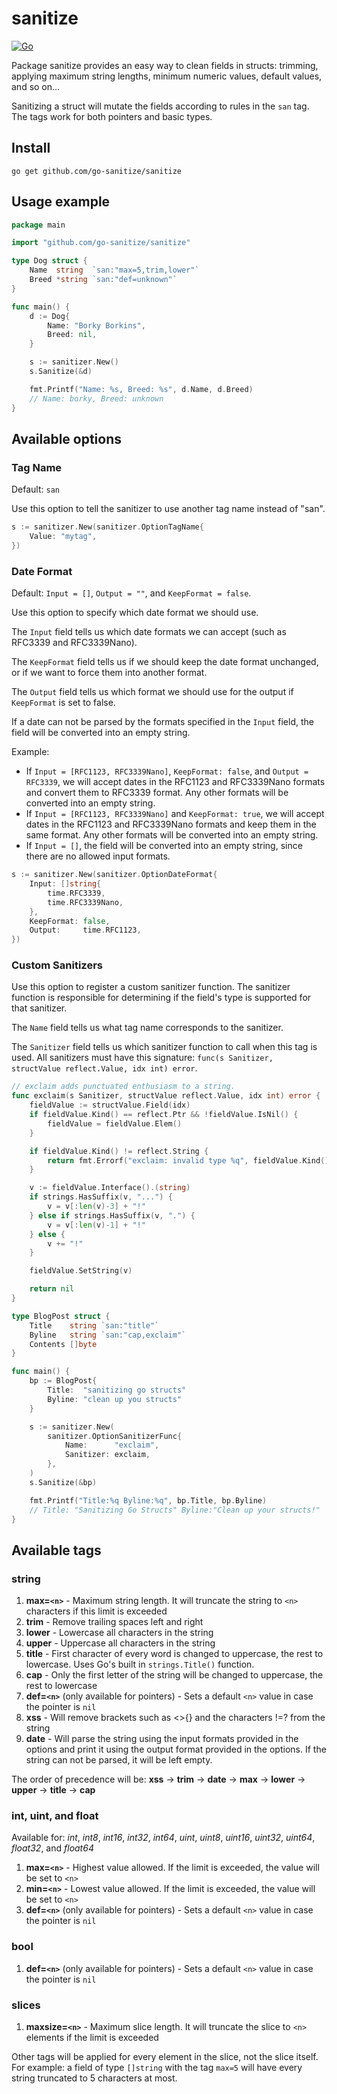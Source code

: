 # sanitize

[![Go](https://github.com/go-sanitize/sanitize/actions/workflows/go.yml/badge.svg)](https://github.com/go-sanitize/sanitize/actions/workflows/go.yml)

Package sanitize provides an easy way to clean fields in structs: trimming, applying maximum string lengths, minimum numeric values, default values, and so on...

Sanitizing a struct will mutate the fields according to rules in the `san` tag. The tags work for both pointers and basic types.


## Install

`go get github.com/go-sanitize/sanitize`


## Usage example

```go
package main

import "github.com/go-sanitize/sanitize"

type Dog struct {
    Name  string  `san:"max=5,trim,lower"`
    Breed *string `san:"def=unknown"`
}

func main() {
    d := Dog{
        Name: "Borky Borkins",
        Breed: nil,
    }

    s := sanitizer.New()
    s.Sanitize(&d)

    fmt.Printf("Name: %s, Breed: %s", d.Name, d.Breed)
    // Name: borky, Breed: unknown
}
```

## Available options

### Tag Name

Default: `san`

Use this option to tell the sanitizer to use another tag name instead of "san".

```go
s := sanitizer.New(sanitizer.OptionTagName{
    Value: "mytag",
})
```

### Date Format

Default: `Input = []`, `Output = ""`, and `KeepFormat = false`.

Use this option to specify which date format we should use.

The `Input` field tells us which date formats we can accept (such as RFC3339 and RFC3339Nano).

The `KeepFormat` field tells us if we should keep the date format unchanged, or if we want to force them into another format.

The `Output` field tells us which format we should use for the output if `KeepFormat` is set to false.

If a date can not be parsed by the formats specified in the `Input` field, the field will be converted into an empty string.

Example:
- If `Input = [RFC1123, RFC3339Nano]`, `KeepFormat: false`, and `Output = RFC3339`, we will accept dates in the RFC1123 and RFC3339Nano formats and convert them to RFC3339 format. Any other formats will be converted into an empty string.
- If `Input = [RFC1123, RFC3339Nano]` and `KeepFormat: true`, we will accept dates in the RFC1123 and RFC3339Nano formats and keep them in the same format. Any other formats will be converted into an empty string.
- If `Input = []`, the field will be converted into an empty string, since there are no allowed input formats.

```go
s := sanitizer.New(sanitizer.OptionDateFormat{
    Input: []string{
        time.RFC3339,
        time.RFC3339Nano,
    },
    KeepFormat: false,
    Output:     time.RFC1123,
})
```

### Custom Sanitizers

Use this option to register a custom sanitizer function. The sanitizer function is responsible for determining if the field's type is supported for that sanitizer.

The `Name` field tells us what tag name corresponds to the sanitizer.

The `Sanitizer` field tells us which sanitizer function to call when this tag is used. All sanitizers must have this signature: `func(s Sanitizer, structValue reflect.Value, idx int) error`.

```go
// exclaim adds punctuated enthusiasm to a string.
func exclaim(s Sanitizer, structValue reflect.Value, idx int) error {
    fieldValue := structValue.Field(idx)
    if fieldValue.Kind() == reflect.Ptr && !fieldValue.IsNil() {
        fieldValue = fieldValue.Elem()
    }

    if fieldValue.Kind() != reflect.String {
        return fmt.Errorf("exclaim: invalid type %q", fieldValue.Kind().String())
    }

    v := fieldValue.Interface().(string)
    if strings.HasSuffix(v, "...") {
        v = v[:len(v)-3] + "!"
    } else if strings.HasSuffix(v, ".") {
        v = v[:len(v)-1] + "!"
    } else {
        v += "!"
    }

    fieldValue.SetString(v)

    return nil
}

type BlogPost struct {
    Title    string `san:"title"`
    Byline   string `san:"cap,exclaim"`
    Contents []byte
}

func main() {
    bp := BlogPost{
        Title:  "sanitizing go structs"
        Byline: "clean up you structs"
    }

    s := sanitizer.New(
        sanitizer.OptionSanitizerFunc{
            Name:      "exclaim",
            Sanitizer: exclaim,
        },
    )
    s.Sanitize(&bp)

    fmt.Printf("Title:%q Byline:%q", bp.Title, bp.Byline)
    // Title: "Sanitizing Go Structs" Byline:"Clean up your structs!"
}
```

## Available tags

### string

1. **max=`<n>`** - Maximum string length. It will truncate the string to `<n>` characters if this limit is exceeded
1. **trim** - Remove trailing spaces left and right
1. **lower** - Lowercase all characters in the string
1. **upper** - Uppercase all characters in the string
1. **title** - First character of every word is changed to uppercase, the rest to lowercase. Uses Go's built in `strings.Title()` function.
1. **cap** - Only the first letter of the string will be changed to uppercase, the rest to lowercase
1. **def=`<n>`** (only available for pointers) - Sets a default `<n>` value in case the pointer is `nil`
1. **xss** - Will remove brackets such as <>[](){} and the characters !=? from the string
1. **date** - Will parse the string using the input formats provided in the options and print it using the output format provided in the options. If the string can not be parsed, it will be left empty.

The order of precedence will be: **xss** -> **trim** -> **date** -> **max** -> **lower** -> **upper** -> **title** -> **cap**


### int, uint, and float

Available for: *int*, *int8*, *int16*, *int32*, *int64*, *uint*, *uint8*, *uint16*, *uint32*, *uint64*, *float32*, and *float64*

1. **max=`<n>`** - Highest value allowed. If the limit is exceeded, the value will be set to `<n>`
1. **min=`<n>`** - Lowest value allowed. If the limit is exceeded, the value will be set to `<n>`
1. **def=`<n>`** (only available for pointers) - Sets a default `<n>` value in case the pointer is `nil`


### bool

1. **def=`<n>`** (only available for pointers) - Sets a default `<n>` value in case the pointer is `nil`


### slices

1. **maxsize=`<n>`** - Maximum slice length. It will truncate the slice to `<n>` elements if the limit is exceeded

Other tags will be applied for every element in the slice, not the slice itself. For example: a field of type `[]string` with the tag `max=5` will have every string truncated to 5 characters at most.
